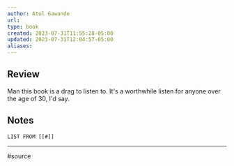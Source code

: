 ```yaml
---
author: Atul Gawande
url: 
type: book
created: 2023-07-31T11:55:28-05:00
updated: 2023-07-31T12:04:57-05:00
aliases:
---
```

## Review
Man this book is a drag to listen to. It's a worthwhile listen for anyone over the age of 30, I'd say.

## Notes
```dataview
LIST FROM [[#]]
```

---
#source 